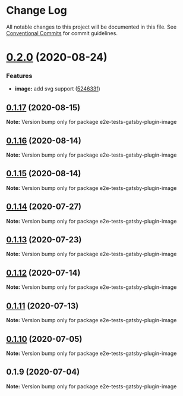 # Change Log

All notable changes to this project will be documented in this file.
See [Conventional Commits](https://conventionalcommits.org) for commit guidelines.

# [0.2.0](https://github.com/reflexjs/reflex/compare/e2e-tests-gatsby-plugin-image@0.1.17...e2e-tests-gatsby-plugin-image@0.2.0) (2020-08-24)


### Features

* **image:** add svg support ([524633f](https://github.com/reflexjs/reflex/commit/524633f71f0c78d3e3bc383e8e694ae79a4d000d))





## [0.1.17](https://github.com/reflexjs/reflex/compare/e2e-tests-gatsby-plugin-image@0.1.16...e2e-tests-gatsby-plugin-image@0.1.17) (2020-08-15)

**Note:** Version bump only for package e2e-tests-gatsby-plugin-image





## [0.1.16](https://github.com/reflexjs/reflex/compare/e2e-tests-gatsby-plugin-image@0.1.15...e2e-tests-gatsby-plugin-image@0.1.16) (2020-08-14)

**Note:** Version bump only for package e2e-tests-gatsby-plugin-image





## [0.1.15](https://github.com/reflexjs/reflex/compare/e2e-tests-gatsby-plugin-image@0.1.14...e2e-tests-gatsby-plugin-image@0.1.15) (2020-08-14)

**Note:** Version bump only for package e2e-tests-gatsby-plugin-image





## [0.1.14](https://github.com/reflexjs/reflex/compare/e2e-tests-gatsby-plugin-image@0.1.13...e2e-tests-gatsby-plugin-image@0.1.14) (2020-07-27)

**Note:** Version bump only for package e2e-tests-gatsby-plugin-image





## [0.1.13](https://github.com/reflexjs/reflex/compare/e2e-tests-gatsby-plugin-image@0.1.12...e2e-tests-gatsby-plugin-image@0.1.13) (2020-07-23)

**Note:** Version bump only for package e2e-tests-gatsby-plugin-image





## [0.1.12](https://github.com/reflexjs/reflex/compare/e2e-tests-gatsby-plugin-image@0.1.11...e2e-tests-gatsby-plugin-image@0.1.12) (2020-07-14)

**Note:** Version bump only for package e2e-tests-gatsby-plugin-image





## [0.1.11](https://github.com/reflexjs/reflex/compare/e2e-tests-gatsby-plugin-image@0.1.10...e2e-tests-gatsby-plugin-image@0.1.11) (2020-07-13)

**Note:** Version bump only for package e2e-tests-gatsby-plugin-image





## [0.1.10](https://github.com/reflexjs/reflex/compare/e2e-tests-gatsby-plugin-image@0.1.9...e2e-tests-gatsby-plugin-image@0.1.10) (2020-07-05)

**Note:** Version bump only for package e2e-tests-gatsby-plugin-image





## 0.1.9 (2020-07-04)

**Note:** Version bump only for package e2e-tests-gatsby-plugin-image
